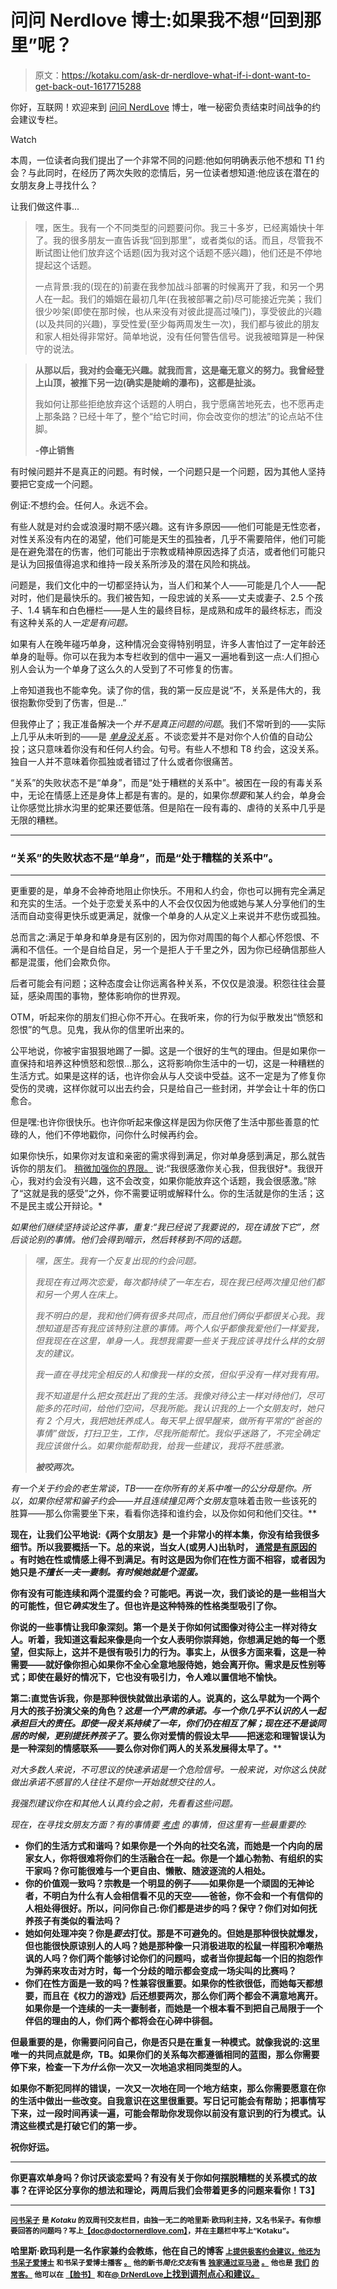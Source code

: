 # 问问 Nerdlove 博士:如果我不想“回到那里”呢？

> 原文：<https://kotaku.com/ask-dr-nerdlove-what-if-i-dont-want-to-get-back-out-1617715288>

你好，互联网！欢迎来到 [问问 NerdLove](http://kotaku.com/askdrnerdlove) 博士，唯一秘密负责结束时间战争的约会建议专栏。

Watch

本周，一位读者向我们提出了一个非常不同的问题:他如何明确表示他不想和 T1 约会？与此同时，在经历了两次失败的恋情后，另一位读者想知道:他应该在潜在的女朋友身上寻找什么？

让我们做这件事...

> 嘿，医生。我有一个不同类型的问题要问你。我三十多岁，已经离婚快十年了。我的很多朋友一直告诉我“回到那里”，或者类似的话。而且，尽管我不断试图让他们放弃这个话题(因为我对这个话题不感兴趣)，他们还是不停地提起这个话题。
> 
> 一点背景:我的(现在的)前妻在我参加战斗部署的时候离开了我，和另一个男人在一起。我们的婚姻在最初几年(在我被部署之前)尽可能接近完美；我们很少吵架(即使在那时候，也从来没有对彼此提高过嗓门)，享受彼此的兴趣(以及共同的兴趣)，享受性爱(至少每两周发生一次)，我们都与彼此的朋友和家人相处得非常好。简单地说，没有任何警告信号。说我被暗算是一种保守的说法。

> **从那以后，我对约会毫无兴趣。就我而言，这是毫无意义的努力。我曾经登上山顶，被推下另一边(确实是陡峭的瀑布)，这都是扯淡。**
> 
> 我如何让那些拒绝放弃这个话题的人明白，我宁愿痛苦地死去，也不愿再走上那条路？已经十年了，整个“给它时间，你会改变你的想法”的论点站不住脚。
> 
> **-停止销售**

有时候问题并不是真正的问题。有时候，一个问题只是一个问题，因为其他人坚持要把它变成一个问题。

例证:不想约会。任何人。永远不会。

有些人就是对约会或浪漫时期不感兴趣。这有许多原因——他们可能是无性恋者，对性关系没有内在的渴望，他们可能是天生的孤独者，几乎不需要陪伴，他们可能是在避免潜在的伤害，他们可能出于宗教或精神原因选择了贞洁，或者他们可能只是认为回报值得追求和维持一段关系所涉及的潜在风险和挑战。

问题是，我们文化中的一切都坚持认为，当人们和某个人——可能是几个人——配对时，他们是最快乐的。我们被告知，一段忠诚的关系——丈夫或妻子、2.5 个孩子、1.4 辆车和白色栅栏——是人生的最终目标，是成熟和成年的最终标志，而没有这种关系的人*一定是有问题。*

如果有人在晚年碰巧单身，这种情况会变得特别明显，许多人害怕过了一定年龄还单身的耻辱。你可以在我为本专栏收到的信中一遍又一遍地看到这一点:人们担心别人会认为一个单身了这么久的人受到了不可修复的伤害。

上帝知道我也不能幸免。读了你的信，我的第一反应是说“不，关系是伟大的，我很抱歉你受到了伤害，但是…”

但我停止了；我正准备解决一个*并不是真正问题的问题*。我们不常听到的——实际上几乎从未听到的——是 [*单身没关系*](http://www.doctornerdlove.com/2014/02/its-ok-to-be-single/) 。不谈恋爱并不是对你个人价值的自动公投；这只意味着你没有和任何人约会。句号。有些人不想和 T8 约会，这没关系。独自一人并不意味着你孤独或者错过了什么或者你很痛苦。

“关系”的失败状态不是“单身”，而是“处于糟糕的关系中”。被困在一段的有毒关系中，无论在情感上还是身体上都是有害的。是的，如果你*想要*和某人约会，单身会让你感觉比排水沟里的蛇果还要低落。但是陷在一段有毒的、虐待的关系中几乎是无限的糟糕。

* * *

### “关系”的失败状态不是“单身”，而是“处于糟糕的关系中”。

* * *

更重要的是，单身不会神奇地阻止你快乐。不用和人约会，你也可以拥有完全满足和充实的生活。一个处于恋爱关系中的人不会仅仅因为他或她与某人分享他们的生活而自动变得更快乐或更满足，就像一个单身的人从定义上来说并不悲伤或孤独。

总而言之:满足于单身和单身是有区别的，因为你对周围的每个人都心怀怨恨、不满和不信任。一个是自给自足，另一个是拒人于千里之外，因为你已经确信那些人都是混蛋，他们会欺负你。

后者可能会有问题；这种态度会让你远离各种关系，不仅仅是浪漫。积怨往往会蔓延，感染周围的事物，整体影响你的世界观。

OTM，听起来你的朋友们担心你不开心。在我听来，你的行为似乎散发出“愤怒和怨恨”的气息。见鬼，我从你的信里听出来的。

公平地说，你被宇宙狠狠地踢了一脚。这是一个很好的生气的理由。但是如果你一直保持和培养这种愤怒和怨恨…那么，这将影响你生活中的一切，这是一种糟糕的生活方式。如果是这样的话，也许你会从与人交谈中受益。这不一定是为了修复你受伤的灵魂，这样你就可以出去约会，只是给自己一些封闭，并学会让十年的伤口愈合。

但是嘿:也许你很快乐。也许你听起来像这样是因为你厌倦了生活中那些善意的忙碌的人，他们不停地戳你，问你什么时候再约会。

如果你快乐，如果你对友谊和亲密的需求得到满足，你对单身感到满足，那么就告诉你的朋友们。 [稍微加强你的界限。](http://www.doctornerdlove.com/2013/03/boundaries-self-esteem-dating/) 说:“我很感激你关心我，但我很好*。我很开心，我对约会没有兴趣，这不会改变，如果你能放弃这个话题，我会很感激。”除了“这就是我的感受”之外，你不需要证明或解释什么。你的生活就是你的生活；这不是民主或公开辩论。*

*如果他们继续坚持谈论这件事，重复:“我已经说了我要说的，现在请放下它”，然后谈论别的事情。他们会得到暗示，然后转移到不同的话题。*

> *嘿，医生。我有一个反复出现的约会问题。*
> 
> *我现在有过两次恋爱，每次都持续了一年左右，现在我已经两次撞见他们都和另一个男人在床上。*
> 
> *我不明白的是，我和他们俩有很多共同点，而且他们俩似乎都很关心我。我想知道是否有我应该特别注意的事情。两个人似乎都像我爱他们一样爱我，但我现在在这里，单身一人。我想我需要一些关于我应该寻找什么样的女朋友的建议。*
> 
> *我一直在寻找完全相反的人和像我一样的女孩，但似乎没有一样对我有用。*
> 
> *我不知道是什么把女孩赶出了我的生活。我像对待公主一样对待他们，尽可能多的花时间，给他们空间，尽我所能。我认识我的上一个女朋友时，她只有 2 个月大，我把她抚养成人。每天早上很早醒来，做所有平常的“爸爸的事情”做饭，打扫卫生，工作，尽我所能帮忙。我似乎迷路了，不完全确定我应该做什么。如果你能帮助我，给我一些建议，我将不胜感激。*
> 
> ***被咬两次。***

*有一个关于约会的老生常谈，TB——在你所有的关系中唯一的公分母是你。所以，如果你经常和骗子约会——并且连续撞见两个女朋友*意味着击败一些该死的胜算——那么你需要坐下来，看看你选择和谁约会，以及你如何和他们交往。**

**现在，让我们公平地说:《两个女朋友》是一个非常小的样本集，你没有给我很多细节。所以我要概括一下。总的来说，当女人(或男人)出轨时， [通常是有原因的](http://www.doctornerdlove.com/2011/10/why-women-cheat/) 。有时她在性或情感上得不到满足。有时这是因为你们在性方面不相容，或者因为她只是*不擅长一夫一妻制。有时候她就是个混蛋。***

**你有没有可能连续和两个混蛋约会？可能吧。再说一次，我们谈论的是一些相当大的可能性，但它*确实*发生了。但也许是这种特殊的性格类型吸引了你。**

**你说的一些事情让我印象深刻。第一个是关于你如何试图像对待公主一样对待女人。听着，我知道这看起来像是向一个女人表明你崇拜她，你想满足她的每一个愿望，但实际上，这并不是很有吸引力的行为。事实上，从很多方面来看，这是一种需要——就好像你担心如果你不全心全意地服侍她，她会离开你。需求是反性别等式；即使在最好的情况下，它也没有吸引力，令人难以置信地不愉快。**

**第二:直觉告诉我，你是那种很快就做出承诺的人。说真的，这么早就为一个两个月大的孩子扮演父亲的角色？*这是一个严肃的承诺。与一个你几乎不认识的人一起承担巨大的责任。即使一段关系持续了一年，你们仍在相互了解；现在还不是谈同居的时候，更别提抚养孩子了*。要么你对爱情的假设太早——把迷恋和理智误认为是一种深刻的情感联系——要么你对你们两人的关系发展得太早了。****

*对大多数人来说，不可思议的快速承诺是一个危险信号。一般来说，对你这么快就做出承诺不感冒的人往往不是你一开始就想交往的人。*

*我强烈建议你在和其他人认真约会之前，先看看这些问题。*

*现在，在寻找女朋友方面？有[](http://www.doctornerdlove.com/2013/10/what-to-look-for-in-a-woman/)*的事情要 [考虑](http://www.doctornerdlove.com/2014/05/is-she-right-for-you/) 的事情，但这里有一些最重要的:**

*   **你们的生活方式和谐吗？如果你是一个外向的社交名流，而她是一个内向的居家女人，你将很难将你们的生活融合在一起。你是一个雄心勃勃、有组织的实干家吗？你可能很难与一个更自由、懒散、随波逐流的人相处。**
*   **你的价值观一致吗？宗教是一个明显的例子——如果你是一个顽固的无神论者，不明白为什么有人会相信看不见的天空——爸爸，你不会和一个有信仰的人相处得很好。所以，问问你自己:你们都是进步的吗？保守？你们对如何抚养孩子有类似的看法吗？**
*   **她如何处理冲突？你是*要去*打仗。那是不可避免的。但她是那种很快就爆发，但也能很快原谅别人的人吗？她是那种像一只消极进取的松鼠一样囤积冷嘲热讽的人吗？你们两个能够讨论你们的问题吗，或者当你提起每一个旧的抱怨作为弹药来攻击对方时，每一个分歧的暗示都会变成一场尖叫的比赛吗？**
*   **你们在性方面是一致的吗？性兼容很重要。如果你的性欲很低，而她每天都想要，而且在《权力的游戏》后还想要两次，那么你们两个都会不满意地离开。如果你是一个连续的一夫一妻制者，而她是一个根本看不到把自己局限于一个伴侣的理由的人，你们两个都将会在心碎中徘徊。**

**但最重要的是，你需要问问自己，你是否只是在重复一种模式。就像我说的:这里唯一的共同点就是*你*，TB。如果你们的关系每次都遵循相同的蓝图，那么你需要停下来，检查一下*为什么*你一次又一次地追求相同类型的人。**

**如果你不断犯同样的错误，一次又一次地在同一个地方结束，那么你需要愿意在你的生活中做出一些改变。自我意识在这里很重要。写日记可能会有帮助；把事情写下来，过一段时间再读一遍，可能会帮助你发现你以前没有意识到的行为模式。认清这些模式是打破它们的第一步。**

**祝你好运。**

* * *

**你更喜欢单身吗？你讨厌谈恋爱吗？有没有关于你如何摆脱糟糕的关系模式的故事？在评论区分享你的想法和理论，两周后我们会带着更多的问题来看你！T3】**

* * *

**[<small>问书呆子</small>](http://kotaku.com/askdrnerdlove) <small>是 *Kotaku* 的双周刊交友栏目，由独一无二的哈里斯·欧玛利主持，又名书呆子。有你想要回答的问题吗？写上</small>[<small>【doc@doctornerdlove.com】</small>](mailto:doc@doctornerdlove.com)<small>，并在主题栏中写上“Kotaku”。</small>**

**哈里斯·欧玛利是一名作家兼约会教练，他在自己的博客 [<small>上提供极客约会建议，他还为书呆子爱博士</small>](http://www.doctornerdlove.com/) <small>和书呆子爱博士播客</small> [<small>。</small>](https://kotaku.com/ask-dr-nerdlove-she-broke-my-heart-and-wont-move-out-1610344203) <small>他的新书*简化交友*有售</small> [<small>独家通过亚马逊</small>](http://bit.ly/simplifieddating) [<small>。</small>](http://kotaku.com/ask-dr-nerdlove-how-do-i-become-boyfriend-material-1553033898) <small>他也是</small> [<small>我们</small>](http://oneofus.net/) [<small>的常客。</small>](http://kotaku.com/ask-dr-nerdlove-i-cant-get-over-an-affair-with-my-mar-1573528327) <small>他可以在</small> [<small>【脸书】</small>](http://facebook.com/DrNerdLove) <small>和在</small>[<small>@ DrNerdLove</small>](http://twitter.com/DrNerdLove)[上找到调剂点心和建议。](http://kotaku.com/ask-dr-nerdlove-do-women-have-it-easier-in-dating-1596566465)**